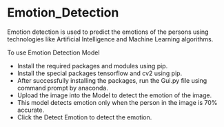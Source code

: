 # Emotion_Detection
Emotion detection is used to predict the emotions of the persons using technologies like Artificial Intelligence and Machine Learning algorithms.


To use Emotion Detection Model
- Install the required packages and modules using pip.
- Install the special packages tensorflow and cv2 using pip.
- After successfully installing the packages, run the Gui.py file using command prompt by anaconda.
- Upload the image into the Model to detect the emotion of the image.
- This model detects emotion only when the person in the image is 70% accurate.
- Click the Detect Emotion to detect the emotion.
